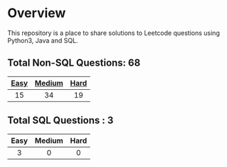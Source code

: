 # Overview

This repository is a place to share solutions to Leetcode questions using Python3, Java and SQL.


## Total Non-SQL Questions: 68

| [Easy](https://github.com/ezryn-zaharoff/leetcode-solutions/tree/master/01-easy) | [Medium](https://github.com/ezryn-zaharoff/leetcode-solutions/tree/master/02-medium) | [Hard](https://github.com/ezryn-zaharoff/leetcode-solutions/tree/master/03-hard) |
|:----:|:------:|:----:|
|  15  |   34   |  19  |


## Total SQL Questions : 3

| Easy | Medium | Hard |
|:----:|:------:|:----:|
|   3  |    0   |   0  |
